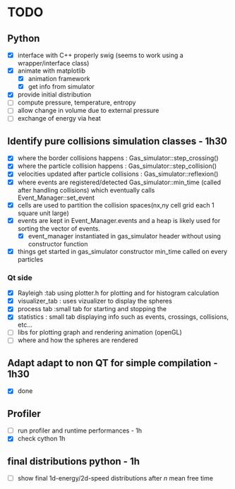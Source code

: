 # TODO

## Python
- [x] interface with C++ properly swig (seems to work using a wrapper/interface class)
- [x] animate with matplotlib
    - [x] animation framework
    - [x] get info from simulator
- [x] provide initial distribution
- [ ] compute pressure, temperature, entropy
- [ ] allow change in volume due to external pressure
- [ ] exchange of energy via heat

## Identify pure collisions simulation classes - 1h30
- [x] where the border collisions happens  : Gas_simulator::step_crossing()
- [x] where the particle collision happens : Gas_simulator::step_collision()
- [x] velocities updated after particle collisions : Gas_simulator::reflexion()
- [x] where events are registered/detected Gas_simulator::min_time (called after handling collisions) which eventually calls Event_Manager::set_event
- [x] cells are used to partition the collision spaces(nx,ny cell grid each 1 square unit large)
- [x] events are kept in Event_Manager.events and a heap is likely used for sorting the vector of events.
  - [x] event_manager instantiated in gas_simulator header without using constructor function
- [x] things get started in gas_simulator constructor min_time called on every particles
### Qt side
- [x] Rayleigh :tab using plotter.h for plotting and for histogram calculation
- [x] visualizer_tab : uses vizualizer to display the spheres
- [x] process tab :small tab for starting and stopping the
- [x] statistics : small tab displaying info such as events, crossings, collisions, etc...
- [ ] libs for plotting graph and rendering animation (openGL)
- [ ] where and how the spheres are rendered

## Adapt adapt to non QT for simple compilation   - 1h30
- [x] done
## Profiler
- [ ] run profiler and runtime performances       - 1h
- [x] check cython 1h
## final distributions python - 1h
- [ ] show final 1d-energy/2d-speed distributions after $n$ mean free time
